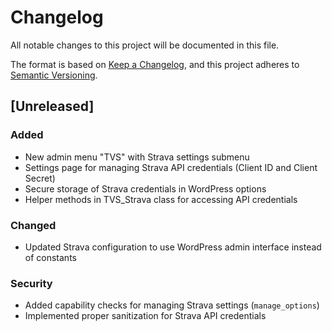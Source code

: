 # Changelog

All notable changes to this project will be documented in this file.

The format is based on [Keep a Changelog](https://keepachangelog.com/en/1.0.0/),
and this project adheres to [Semantic Versioning](https://semver.org/spec/v2.0.0.html).

## [Unreleased]

### Added
- New admin menu "TVS" with Strava settings submenu
- Settings page for managing Strava API credentials (Client ID and Client Secret)
- Secure storage of Strava credentials in WordPress options
- Helper methods in TVS_Strava class for accessing API credentials

### Changed
- Updated Strava configuration to use WordPress admin interface instead of constants

### Security
- Added capability checks for managing Strava settings (`manage_options`)
- Implemented proper sanitization for Strava API credentials